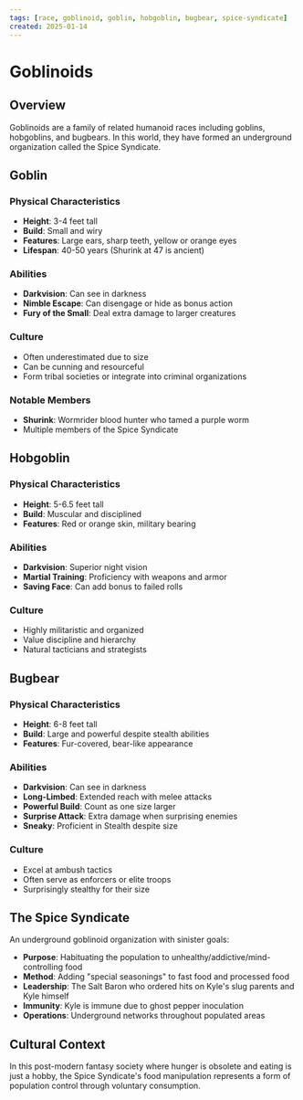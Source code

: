 ```yaml
---
tags: [race, goblinoid, goblin, hobgoblin, bugbear, spice-syndicate]
created: 2025-01-14
---
```


# Goblinoids

## Overview
Goblinoids are a family of related humanoid races including goblins, hobgoblins, and bugbears. In this world, they have formed an underground organization called the Spice Syndicate.

## Goblin
### Physical Characteristics
- **Height**: 3-4 feet tall
- **Build**: Small and wiry
- **Features**: Large ears, sharp teeth, yellow or orange eyes
- **Lifespan**: 40-50 years (Shurink at 47 is ancient)

### Abilities
- **Darkvision**: Can see in darkness
- **Nimble Escape**: Can disengage or hide as bonus action
- **Fury of the Small**: Deal extra damage to larger creatures

### Culture
- Often underestimated due to size
- Can be cunning and resourceful
- Form tribal societies or integrate into criminal organizations

### Notable Members
- **Shurink**: Wormrider blood hunter who tamed a purple worm
- Multiple members of the Spice Syndicate

## Hobgoblin
### Physical Characteristics
- **Height**: 5-6.5 feet tall
- **Build**: Muscular and disciplined
- **Features**: Red or orange skin, military bearing

### Abilities
- **Darkvision**: Superior night vision
- **Martial Training**: Proficiency with weapons and armor
- **Saving Face**: Can add bonus to failed rolls

### Culture
- Highly militaristic and organized
- Value discipline and hierarchy
- Natural tacticians and strategists

## Bugbear
### Physical Characteristics
- **Height**: 6-8 feet tall
- **Build**: Large and powerful despite stealth abilities
- **Features**: Fur-covered, bear-like appearance

### Abilities
- **Darkvision**: Can see in darkness
- **Long-Limbed**: Extended reach with melee attacks
- **Powerful Build**: Count as one size larger
- **Surprise Attack**: Extra damage when surprising enemies
- **Sneaky**: Proficient in Stealth despite size

### Culture
- Excel at ambush tactics
- Often serve as enforcers or elite troops
- Surprisingly stealthy for their size

## The Spice Syndicate
An underground goblinoid organization with sinister goals:
- **Purpose**: Habituating the population to unhealthy/addictive/mind-controlling food
- **Method**: Adding "special seasonings" to fast food and processed food
- **Leadership**: The Salt Baron who ordered hits on Kyle's slug parents and Kyle himself
- **Immunity**: Kyle is immune due to ghost pepper inoculation
- **Operations**: Underground networks throughout populated areas

## Cultural Context
In this post-modern fantasy society where hunger is obsolete and eating is just a hobby, the Spice Syndicate's food manipulation represents a form of population control through voluntary consumption.